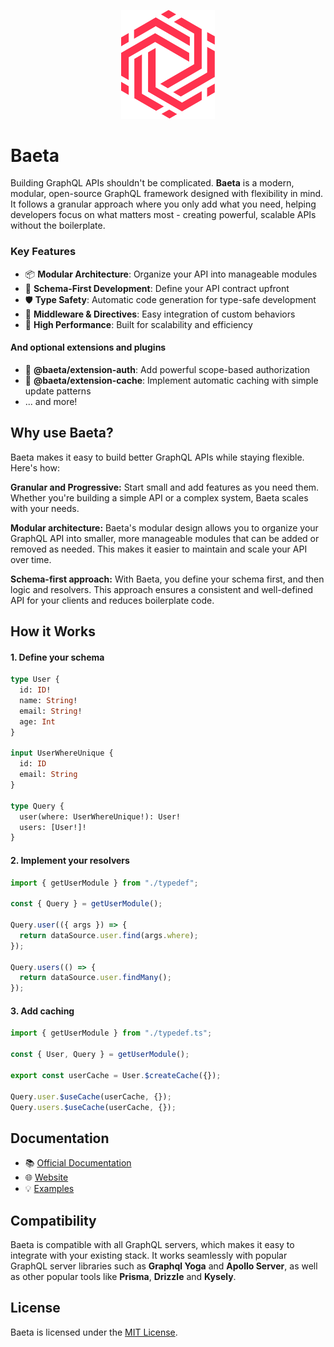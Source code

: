 <p align="center">
  <img src="./website/static/img/logo-baeta.svg" alt="Baeta Logo" width="150"/>
</p>

# Baeta

Building GraphQL APIs shouldn't be complicated. **Baeta** is a modern, modular, open-source GraphQL framework designed with flexibility in mind. It follows a granular approach where you only add what you need, helping developers focus on what matters most - creating powerful, scalable APIs without the boilerplate.

### Key Features

- 📦 **Modular Architecture**: Organize your API into manageable modules
- 🎯 **Schema-First Development**: Define your API contract upfront
- 🛡️ **Type Safety**: Automatic code generation for type-safe development
- 🔌 **Middleware & Directives**: Easy integration of custom behaviors
- 🚀 **High Performance**: Built for scalability and efficiency

#### And optional extensions and plugins

- 🔐 **@baeta/extension-auth**: Add powerful scope-based authorization
- 💾 **@baeta/extension-cache**: Implement automatic caching with simple update patterns
- ... and more!

## Why use Baeta?

Baeta makes it easy to build better GraphQL APIs while staying flexible. Here's how:

**Granular and Progressive:** Start small and add features as you need them. Whether you're building a simple API or a complex system, Baeta scales with your needs.

**Modular architecture:** Baeta's modular design allows you to organize your GraphQL API into smaller, more manageable modules that can be added or removed as needed. This makes it easier to maintain and scale your API over time.

**Schema-first approach:** With Baeta, you define your schema first, and then logic and resolvers. This approach ensures a consistent and well-defined API for your clients and reduces boilerplate code.

## How it Works

#### 1. Define your schema

```graphql
type User {
  id: ID!
  name: String!
  email: String!
  age: Int
}

input UserWhereUnique {
  id: ID
  email: String
}

type Query {
  user(where: UserWhereUnique!): User!
  users: [User!]!
}
```

#### 2. Implement your resolvers

```typescript
import { getUserModule } from "./typedef";

const { Query } = getUserModule();

Query.user(({ args }) => {
  return dataSource.user.find(args.where);
});

Query.users(() => {
  return dataSource.user.findMany();
});
```

#### 3. Add caching

```typescript
import { getUserModule } from "./typedef.ts";

const { User, Query } = getUserModule();

export const userCache = User.$createCache({});

Query.user.$useCache(userCache, {});
Query.users.$useCache(userCache, {});
```

## Documentation
- 📚 [Official Documentation](https://baeta.io/docs/intro/)
- 🌐 [Website](https://baeta.io)
- 💡 [Examples](https://github.com/andreisergiu98/baeta/tree/main/examples)


## Compatibility

Baeta is compatible with all GraphQL servers, which makes it easy to integrate with your existing stack. It works seamlessly with popular GraphQL server libraries such as **Graphql Yoga** and **Apollo Server**, as well as other popular tools like **Prisma**, **Drizzle** and **Kysely**.

## License

Baeta is licensed under the [MIT License](./LICENSE).
